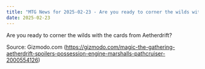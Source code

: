 ```yaml
---
title: "MTG News for 2025-02-23 - Are you ready to corner the wilds with the cards f..."
date: 2025-02-23
---
```


Are you ready to corner the wilds with the cards from Aetherdrift?

Source: Gizmodo.com (https://gizmodo.com/magic-the-gathering-aetherdrift-spoilers-possession-engine-marshalls-pathcruiser-2000554126)

